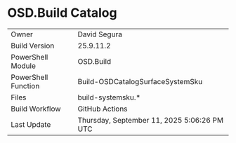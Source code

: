 ﻿# OSD.Build Catalog

| | |
|-|-|
| Owner | David Segura |
| Build Version | 25.9.11.2 |
| PowerShell Module | OSD.Build |
| PowerShell Function | Build-OSDCatalogSurfaceSystemSku |
| Files | build-systemsku.* |
| Build Workflow | GitHub Actions |
| Last Update | Thursday, September 11, 2025 5:06:26 PM UTC |
